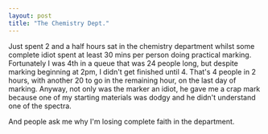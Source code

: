 ```yaml
---
layout: post
title: "The Chemistry Dept."
---
```

Just spent 2 and a half hours sat in the chemistry department whilst some
complete idiot spent at least 30 mins per person doing practical marking.
Fortunately I was 4th in a queue that was 24 people long, but despite marking
beginning at 2pm, I didn't get finished until 4. That's 4 people in 2 hours,
with another 20 to go in the remaining hour, on the last day of marking.
Anyway, not only was the marker an idiot, he gave me a crap mark because one
of my starting materials was dodgy and he didn't understand one of the
spectra.

And people ask me why I'm losing complete faith in the department.

